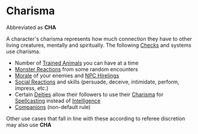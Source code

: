 # Charisma

Abbreviated as **CHA**

A character's charisma represents how much connection they have to other living creatures, mentally and spiritually. The following [Checks](../../Game%20Procedures/Check.md) and systems use charisma.

- Number of [Trained Animals](../../Items/Trained%20Animals.md) you can have at a time
- [Monster Reactions](../../Social%20Systems/Monster%20Reactions.md) from some random encounters
- [Morale](../../Social%20Systems/Morale%20System.md) of your enemies and [NPC Hirelings](../../Social%20Systems/NPC%20Hirelings.md)
- [Social Reactions](../../Social%20Systems/Social%20Reactions.md) and skills (persuade, deceive, intimidate, perform, impress, etc.)
- Certain [Deities](../../Magic/Deities/Deities.md) allow their followers to use their [Charisma](Charisma.md) for [Spellcasting](../../Magic/Spellcasting.md) instead of [Intelligence](Intelligence.md)
- [Companions](../../Social%20Systems/Companions.md) (non-default rule)

Other use cases that fall in line with these according to referee discretion may also use **CHA**